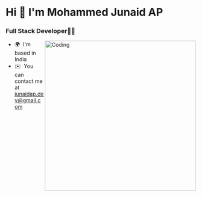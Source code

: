 <h1 align="left">Hi 👋 I'm Mohammed Junaid AP</h1>
<h3 align="left">Full Stack Developer👨‍💻</h3>
<img align="right" alt="Coding" width="400" src="https://cdn.dribbble.com/users/1162077/screenshots/3848914/programmer.gif">

* 🌍  I'm based in India
* ✉️  You can contact me at [junaidap.dev@gmail.com](mailto:junaidap.dev@gmail.com)
